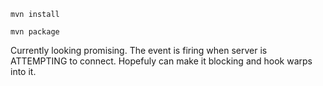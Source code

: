 ```mvn install```

```mvn package```

Currently looking promising. The event is firing when server is ATTEMPTING to connect. Hopefuly can make it blocking and hook warps into it.